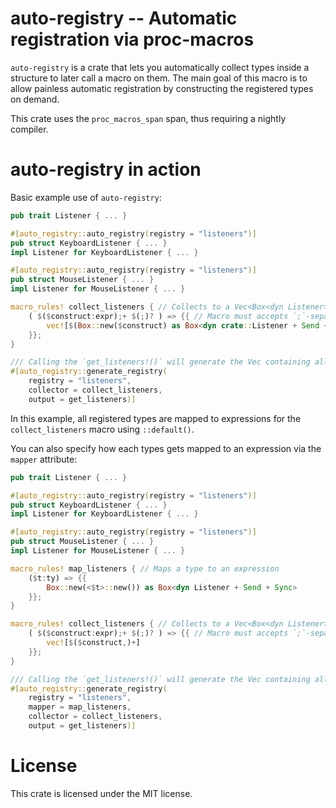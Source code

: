# auto-registry -- Automatic registration via proc-macros

`auto-registry` is a crate that lets you automatically collect types inside a structure to later call a macro on them.
The main goal of this macro is to allow painless automatic registration by constructing the registered types on demand.

This crate uses the `proc_macros_span` span, thus requiring a nightly compiler.

# auto-registry in action

Basic example use of `auto-registry`:
```rust
pub trait Listener { ... }

#[auto_registry::auto_registry(registry = "listeners")]
pub struct KeyboardListener { ... }
impl Listener for KeyboardListener { ... }

#[auto_registry::auto_registry(registry = "listeners")]
pub struct MouseListener { ... }
impl Listener for MouseListener { ... }

macro_rules! collect_listeners { // Collects to a Vec<Box<dyn Listener>>
	( $($construct:expr);+ $(;)? ) => {{ // Macro must accepts `;`-separated arguments
		vec![$(Box::new($construct) as Box<dyn crate::Listener + Send + Sync>,)+]
	}};
}

/// Calling the `get_listeners!()` will generate the Vec containing all our listeners.
#[auto_registry::generate_registry(
    registry = "listeners",
    collector = collect_listeners,
    output = get_listeners)]
```

In this example, all registered types are mapped to expressions for the `collect_listeners` macro using `::default()`.

You can also specify how each types gets mapped to an expression via the `mapper` attribute:
```rust
pub trait Listener { ... }

#[auto_registry::auto_registry(registry = "listeners")]
pub struct KeyboardListener { ... }
impl Listener for KeyboardListener { ... }

#[auto_registry::auto_registry(registry = "listeners")]
pub struct MouseListener { ... }
impl Listener for MouseListener { ... }

macro_rules! map_listeners { // Maps a type to an expression
	($t:ty) => {{
        Box::new(<$t>::new()) as Box<dyn Listener + Send + Sync>
	}};
}

macro_rules! collect_listeners { // Collects to a Vec<Box<dyn Listener>>
	( $($construct:expr);+ $(;)? ) => {{ // Macro must accepts `;`-separated arguments
		vec![$($construct,)+]
	}};
}

/// Calling the `get_listeners!()` will generate the Vec containing all our listeners.
#[auto_registry::generate_registry(
    registry = "listeners",
    mapper = map_listeners,
    collector = collect_listeners,
    output = get_listeners)]
```

# License

This crate is licensed under the MIT license.
